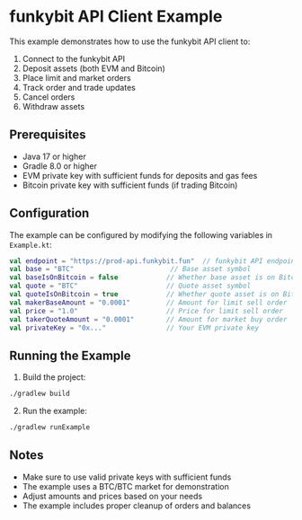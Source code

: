 # funkybit API Client Example

This example demonstrates how to use the funkybit API client to:
1. Connect to the funkybit API
2. Deposit assets (both EVM and Bitcoin)
3. Place limit and market orders
4. Track order and trade updates
5. Cancel orders
6. Withdraw assets

## Prerequisites

- Java 17 or higher
- Gradle 8.0 or higher
- EVM private key with sufficient funds for deposits and gas fees
- Bitcoin private key with sufficient funds (if trading Bitcoin)

## Configuration

The example can be configured by modifying the following variables in `Example.kt`:

```kotlin
val endpoint = "https://prod-api.funkybit.fun"  // funkybit API endpoint
val base = "BTC"                        // Base asset symbol
val baseIsOnBitcoin = false            // Whether base asset is on Bitcoin
val quote = "BTC"                      // Quote asset symbol
val quoteIsOnBitcoin = true            // Whether quote asset is on Bitcoin
val makerBaseAmount = "0.0001"         // Amount for limit sell order
val price = "1.0"                      // Price for limit sell order
val takerQuoteAmount = "0.0001"        // Amount for market buy order
val privateKey = "0x..."               // Your EVM private key
```

## Running the Example

1. Build the project:
```bash
./gradlew build
```

2. Run the example:
```bash
./gradlew runExample
```

## Notes

- Make sure to use valid private keys with sufficient funds
- The example uses a BTC/BTC market for demonstration
- Adjust amounts and prices based on your needs
- The example includes proper cleanup of orders and balances 